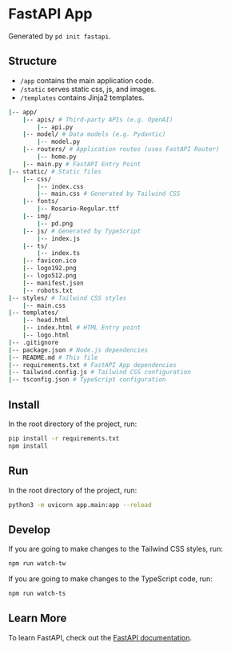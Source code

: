 # FastAPI App

Generated by `pd init fastapi`.

## Structure

- `/app` contains the main application code.
- `/static` serves static css, js, and images.
- `/templates` contains Jinja2 templates.

```bash
|-- app/
    |-- apis/ # Third-party APIs (e.g. OpenAI)
        |-- api.py
    |-- model/ # Data models (e.g. Pydantic)
        |-- model.py
    |-- routers/ # Application routes (uses FastAPI Router)
        |-- home.py
    |-- main.py # FastAPI Entry Point
|-- static/ # Static files
    |-- css/
        |-- index.css
        |-- main.css # Generated by Tailwind CSS
    |-- fonts/
        |-- Rosario-Regular.ttf
    |-- img/
        |-- pd.png
    |-- js/ # Generated by TypeScript
        |-- index.js
    |-- ts/
        |-- index.ts
    |-- favicon.ico
    |-- logo192.png
    |-- logo512.png
    |-- manifest.json
    |-- robots.txt
|-- styles/ # Tailwind CSS styles
    |-- main.css
|-- templates/
    |-- head.html
    |-- index.html # HTML Entry point
    |-- logo.html
|-- .gitignore
|-- package.json # Node.js dependencies
|-- README.md # This file
|-- requirements.txt # FastAPI App dependencies
|-- tailwind.config.js # Tailwind CSS configuration
|-- tsconfig.json # TypeScript configuration
```

## Install

In the root directory of the project, run:

```bash
pip install -r requirements.txt
npm install
```

## Run

In the root directory of the project, run:

```bash
python3 -m uvicorn app.main:app --reload
```

## Develop

If you are going to make changes to the Tailwind CSS styles, run:

```bash
npm run watch-tw
```

If you are going to make changes to the TypeScript code, run:

```bash
npm run watch-ts
```

## Learn More

To learn FastAPI, check out the [FastAPI documentation](https://fastapi.tiangolo.com/).